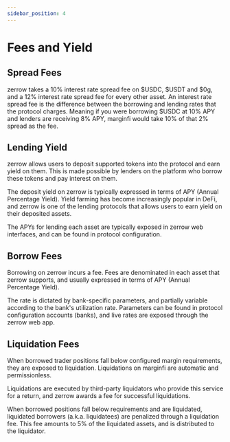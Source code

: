 ```yaml
---
sidebar_position: 4
---
```


# Fees and Yield


## Spread Fees
zerrow takes a 10% interest rate spread fee on $USDC, $USDT and $0g, and a 12% interest rate spread fee for every other asset.
An interest rate spread fee is the difference between the borrowing and lending rates that the protocol charges. Meaning if you were borrowing $USDC at 10% APY and lenders are receiving 8% APY, marginfi would take 10% of that 2% spread as the fee.

## Lending Yield

zerrow allows users to deposit supported tokens into the protocol and earn yield on them. This is made possible by lenders on the platform who borrow these tokens and pay interest on them.

The deposit yield on zerrow is typically expressed in terms of APY (Annual Percentage Yield). Yield farming has become increasingly popular in DeFi, and zerrow is one of the lending protocols that allows users to earn yield on their deposited assets.

The APYs for lending each asset are typically exposed in zerrow web interfaces, and can be found in protocol configuration.

## Borrow Fees
Borrowing on zerrow incurs a fee. Fees are denominated in each asset that zerrow supports, and usually expressed in terms of APY (Annual Percentage Yield).

The rate is dictated by bank-specific parameters, and partially variable according to the bank's utilization rate. Parameters can be found in protocol configuration accounts (banks), and live rates are exposed through the zerrow web app.

## Liquidation Fees
When borrowed trader positions fall below configured margin requirements, they are exposed to liquidation. Liquidations on marginfi are automatic and permissionless.

Liquidations are executed by third-party liquidators who provide this service for a return, and zerrow awards a fee for successful liquidations.

When borrowed positions fall below requirements and are liquidated, liquidated borrowers (a.k.a. liquidatees) are penalized through a liquidation fee. This fee amounts to 5% of the liquidated assets, and is distributed to the liquidator.

